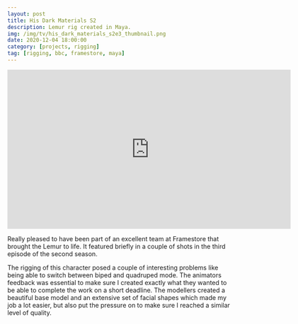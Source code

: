 ```yaml
---
layout: post
title: His Dark Materials S2
description: Lemur rig created in Maya.
img: /img/tv/his_dark_materials_s2e3_thumbnail.png
date: 2020-12-04 18:00:00
category: [projects, rigging]
tag: [rigging, bbc, framestore, maya]
---
```

<p align="center"><iframe src="https://player.vimeo.com/video/518985847" width="640" height="360" frameborder="0" webkitallowfullscreen mozallowfullscreen allowfullscreen></iframe></p>

<p class="justify">Really pleased to have been part of an excellent team at Framestore that brought the Lemur to life. It featured briefly in a couple of shots in the third episode of the second season.</p> 

<p class="justify">The rigging of this character posed a couple of interesting problems like being able to switch between biped and quadruped mode. The animators feedback was essential to make sure I created exactly what they wanted to be able to complete the work on a short deadline. The modellers created a beautiful base model and an extensive set of facial shapes which made my job a lot easier, but also put the pressure on to make sure I reached a similar level of quality.</p>
